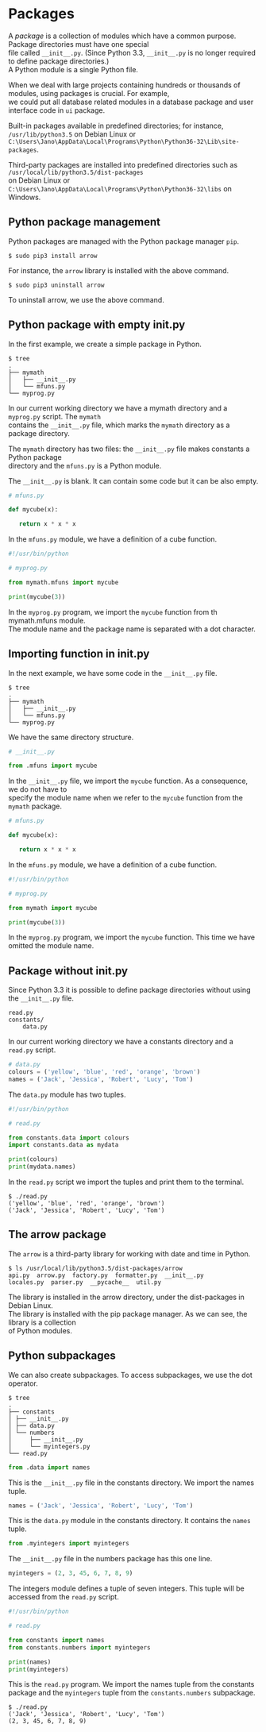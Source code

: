# Packages

A *package* is a collection of modules which have a common purpose. Package directories must have one special  
file called `__init__.py`. (Since Python 3.3, `__init__.py` is no longer required to define package directories.)  
A Python module is a single Python file.

When we deal with large projects containing hundreds or thousands of modules, using packages is crucial. For example,  
we could put all database related modules in a database package and user interface code in `ui` package. 

Built-in packages available in predefined directories; for instance, `/usr/lib/python3.5` on Debian Linux or  
`C:\Users\Jano\AppData\Local\Programs\Python\Python36-32\Lib\site-packages`.  

Third-party packages are installed into predefined directories such as `/usr/local/lib/python3.5/dist-packages`  
on Debian Linux or `C:\Users\Jano\AppData\Local\Programs\Python\Python36-32\libs` on Windows.  

## Python package management

Python packages are managed with the Python package manager `pip`.  

`$ sudo pip3 install arrow`  

For instance, the `arrow` library is installed with the above command.  

`$ sudo pip3 uninstall arrow`  

To uninstall arrow, we use the above command.

## Python package with empty __init__.py

In the first example, we create a simple package in Python.

```
$ tree
.
├── mymath
│   ├── __init__.py
│   └── mfuns.py
└── myprog.py
```

In our current working directory we have a mymath directory and a `myprog.py` script. The `mymath`  
contains the `__init__.py` file, which marks the `mymath` directory as a package directory.

The `mymath` directory has two files: the `__init__.py` file makes constants a Python package  
directory and the `mfuns.py` is a Python module.

The `__init__.py` is blank. It can contain some code but it can be also empty.  

```python
# mfuns.py

def mycube(x):

   return x * x * x 
```

In the `mfuns.py` module, we have a definition of a cube function.  

```python
#!/usr/bin/python

# myprog.py

from mymath.mfuns import mycube

print(mycube(3))
```

In the `myprog.py` program, we import the `mycube` function from th mymath.mfuns module.  
The module name and the package name is separated with a dot character.  

## Importing function in __init__.py

In the next example, we have some code in the `__init__.py` file.

```
$ tree
.
├── mymath
│   ├── __init__.py
│   └── mfuns.py
└── myprog.py
```

We have the same directory structure.

```python
# __init__.py

from .mfuns import mycube
```

In the `__init__.py` file, we import the `mycube` function. As a consequence, we do not have to  
specify the module name when we refer to the `mycube` function from the `mymath` package.

```python
# mfuns.py

def mycube(x):

   return x * x * x 
```

In the `mfuns.py` module, we have a definition of a cube function.  

```python
#!/usr/bin/python

# myprog.py

from mymath import mycube

print(mycube(3))
```

In the `myprog.py` program, we import the `mycube` function. This time we have omitted the module name.

## Package without __init__.py

Since Python 3.3 it is possible to define package directories without using the `__init__.py` file.

```
read.py
constants/
    data.py 
```

In our current working directory we have a constants directory and a `read.py` script.

```python
# data.py
colours = ('yellow', 'blue', 'red', 'orange', 'brown')
names = ('Jack', 'Jessica', 'Robert', 'Lucy', 'Tom')
```

The `data.py` module has two tuples.

```python
#!/usr/bin/python

# read.py

from constants.data import colours
import constants.data as mydata

print(colours)
print(mydata.names)
```

In the `read.py` script we import the tuples and print them to the terminal.

```
$ ./read.py 
('yellow', 'blue', 'red', 'orange', 'brown')
('Jack', 'Jessica', 'Robert', 'Lucy', 'Tom')
```

## The arrow package

The `arrow` is a third-party library for working with date and time in Python.

```
$ ls /usr/local/lib/python3.5/dist-packages/arrow
api.py  arrow.py  factory.py  formatter.py  __init__.py  
locales.py  parser.py  __pycache__  util.py
```

The library is installed in the arrow directory, under the dist-packages in Debian Linux.  
The library is installed with the pip package manager. As we can see, the library is a collection  
of Python modules.

## Python subpackages

We can also create subpackages. To access subpackages, we use the dot operator.

```
$ tree
.
├── constants
│ ├── __init__.py
│ ├── data.py
│ └── numbers
│     ├── __init__.py
│     └── myintegers.py
└── read.py
```

```python
from .data import names
```

This is the `__init__.py` file in the constants directory. We import the names tuple.  

```python
names = ('Jack', 'Jessica', 'Robert', 'Lucy', 'Tom')
```

This is the `data.py` module in the constants directory. It contains the `names` tuple.  

```python
from .myintegers import myintegers
```

The `__init__.py` file in the numbers package has this one line.

```python
myintegers = (2, 3, 45, 6, 7, 8, 9)
```

The integers module defines a tuple of seven integers. This tuple will be accessed from the `read.py` script.
  
```python
#!/usr/bin/python

# read.py

from constants import names
from constants.numbers import myintegers

print(names)
print(myintegers)
```

This is the `read.py` program. We import the names tuple from the constants package and the `myintegers`
tuple from the `constants.numbers` subpackage.

```
$ ./read.py 
('Jack', 'Jessica', 'Robert', 'Lucy', 'Tom')
(2, 3, 45, 6, 7, 8, 9)
```
